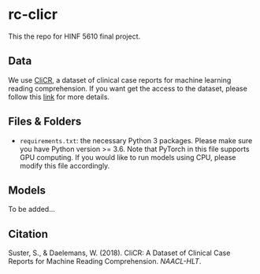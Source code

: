 # rc-clicr

This the repo for HINF 5610 final project.



## Data

We use [CliCR](https://www.semanticscholar.org/paper/CliCR%3A-A-Dataset-of-Clinical-Case-Reports-for-Suster-Daelemans/cd36768795c696c990ff5c89be8d8b3b205858bd), a dataset of clinical case reports for machine learning reading comprehension. If you want get the access to the dataset, please follow this [link](http://github.com/clips/clicr) for more details.



## Files & Folders

- ```requirements.txt```: the necessary Python 3 packages. Please make sure you have Python version >= 3.6. Note that PyTorch in this file supports GPU computing. If you would like to run models using CPU, please modify this file accordingly.



## Models

To be added...





## Citation

Suster, S., & Daelemans, W. (2018). CliCR: A Dataset of Clinical Case Reports for Machine Reading Comprehension. *NAACL-HLT*.

